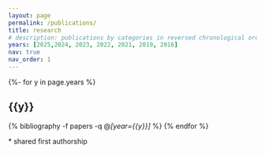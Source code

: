 ```yaml
---
layout: page
permalink: /publications/
title: research
# description: publications by categories in reversed chronological order. generated by jekyll-scholar.
years: [2025,2024, 2023, 2022, 2021, 2019, 2016]
nav: true
nav_order: 1
---
```



<div class="publications">

{%- for y in page.years %}
    <h2 class="year">{{y}}</h2>
    {% bibliography -f papers -q @*[year={{y}}]* %}
{% endfor %}
</div>


\* shared first authorship
